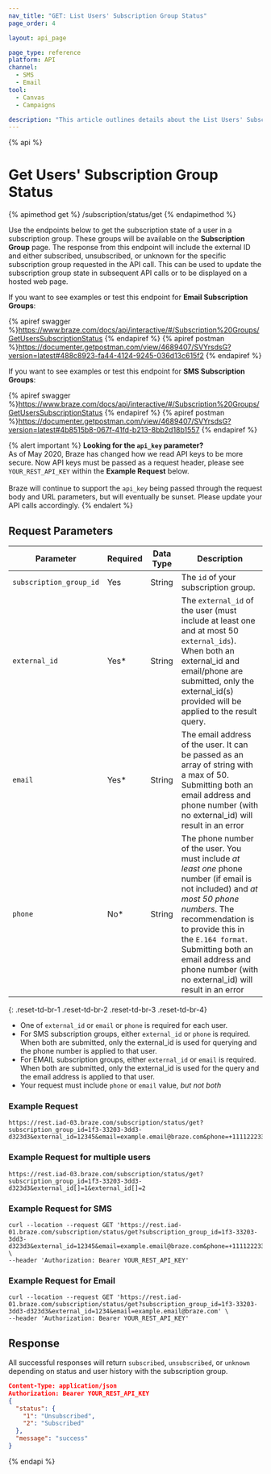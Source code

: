 ```yaml
---
nav_title: "GET: List Users' Subscription Group Status"
page_order: 4

layout: api_page

page_type: reference
platform: API
channel:
  - SMS
  - Email
tool:
  - Canvas
  - Campaigns

description: "This article outlines details about the List Users' Subscription Group Status Braze endpoint."
---
```

{% api %}
# Get Users' Subscription Group Status
{% apimethod get %}
/subscription/status/get
{% endapimethod %}

Use the endpoints below to get the subscription state of a user in a subscription group. These groups will be available on the __Subscription Group__ page. The response from this endpoint will include the external ID and either subscribed, unsubscribed, or unknown for the specific subscription group requested in the API call.  This can be used to update the subscription group state in subsequent API calls or to be displayed on a hosted web page.

If you want to see examples or test this endpoint for __Email Subscription Groups__:

{% apiref swagger %}https://www.braze.com/docs/api/interactive/#/Subscription%20Groups/GetUsersSubscriptionStatus {% endapiref %}
{% apiref postman %}https://documenter.getpostman.com/view/4689407/SVYrsdsG?version=latest#488c8923-fa44-4124-9245-036d13c615f2 {% endapiref %}

If you want to see examples or test this endpoint for __SMS Subscription Groups__:

{% apiref swagger %}https://www.braze.com/docs/api/interactive/#/Subscription%20Groups/GetUsersSubscriptionStatus {% endapiref %}
{% apiref postman %}https://documenter.getpostman.com/view/4689407/SVYrsdsG?version=latest#4b8515b8-067f-41fd-b213-8bb2d18b1557 {% endapiref %}

{% alert important %}
__Looking for the `api_key` parameter?__<br>As of May 2020, Braze has changed how we read API keys to be more secure. Now API keys must be passed as a request header, please see `YOUR_REST_API_KEY` within the __Example Request__ below.<br><br>Braze will continue to support the `api_key` being passed through the request body and URL parameters, but will eventually be sunset. Please update your API calls accordingly.
{% endalert %}

## Request Parameters

| Parameter | Required | Data Type | Description |
|---|---|---|---|
| `subscription_group_id`  | Yes | String | The `id` of your subscription group. |
| `external_id`  |  Yes* | String | The `external_id` of the user (must include at least one and at most 50 `external_ids`). When both an external_id and email/phone are submitted, only the external_id(s) provided will be applied to the result query. |
| `email` | Yes* | String | The email address of the user. It can be passed as an array of string with a max of 50. Submitting both an email address and phone number (with no external_id) will result in an error |
| `phone` | No* | String | The phone number of the user. You must include _at least one_ phone number (if email is not included) and _at most 50 phone numbers_. The recommendation is to provide this in the `E.164 format`. Submitting both an email address and phone number (with no external_id) will result in an error|
{: .reset-td-br-1 .reset-td-br-2 .reset-td-br-3  .reset-td-br-4}


- One of `external_id` or `email` or `phone` is required for each user.
- For SMS subscription groups, either `external_id` or `phone` is required.  When both are submitted, only the external_id is used for querying and the phone number is applied to that user.
- For EMAIL subscription groups, either `external_id` or `email` is required.  When both are submitted, only the external_id is used for the query and the email address is applied to that user.
- Your request must include `phone` or `email` value, _but not both_

### Example Request
```
https://rest.iad-03.braze.com/subscription/status/get?subscription_group_id=1f3-33203-3dd3-d323d3&external_id=12345&email=example.email@braze.com&phone=+11112223333
```

### Example Request for multiple users
```
https://rest.iad-03.braze.com/subscription/status/get?subscription_group_id=1f3-33203-3dd3-d323d3&external_id[]=1&external_id[]=2
```

### Example Request for SMS
```
curl --location --request GET 'https://rest.iad-01.braze.com/subscription/status/get?subscription_group_id=1f3-33203-3dd3-d323d3&external_id=12345&email=example.email@braze.com&phone=+11112223333' \
--header 'Authorization: Bearer YOUR_REST_API_KEY'
```

### Example Request for Email
```
curl --location --request GET 'https://rest.iad-01.braze.com/subscription/status/get?subscription_group_id=1f3-33203-3dd3-d323d3&external_id=1234&email=example.email@braze.com' \
--header 'Authorization: Bearer YOUR_REST_API_KEY'
```

## Response

All successful responses will return `subscribed`, `unsubscribed`, or `unknown` depending on status and user history with the subscription group.

```json
Content-Type: application/json
Authorization: Bearer YOUR_REST_API_KEY
{
  "status": {
    "1": "Unsubscribed",
    "2": "Subscribed"
  },
  "message": "success"
}
```

{% endapi %}
